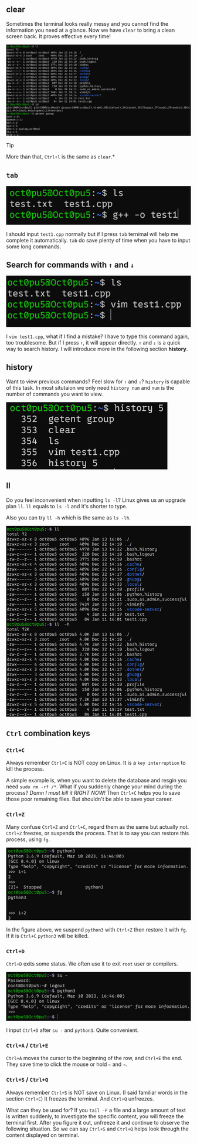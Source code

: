 ## clear
Sometimes the terminal looks really messy and you cannot find the information you need at a glance. Now we have `clear` to bring a clean screen back. It proves effective every time!

![](/assets/Linux/8%20Tricks%20for%20a%20real%20Linuxer/1.png)

>[!TIP] 
>More than that, `Ctrl+l` is the same as `clear`.*

##  `tab`
![](/assets/Linux/8%20Tricks%20for%20a%20real%20Linuxer/2.png)

I should input `test1.cpp` normally but if I press `tab` ternimal will help me complete it automatically. `tab` do save plenty of time when you have to input some long commands.

## Search for commands with `↑` and `↓`
![](/assets/Linux/8%20Tricks%20for%20a%20real%20Linuxer/3.png)

I `vim test1.cpp`, what if I find a mistake? I have to type this command again, too troublesome. But if I press `↑`, it will appear directly. `↑` and `↓` is a quick way to search history. I will introduce more in the following section **history**.

## history
Want to view previous commands? Feel slow for `↑` and `↓`? `history` is capable of this task. In most situtaion we only need `history num` and `num` is the number of commands you want to view.

![](/assets/Linux/8%20Tricks%20for%20a%20real%20Linuxer/4.png)

## ll
Do you feel inconvenient when inputting  `ls -l`?  Linux gives us an upgrade plan `ll`. `ll` equals to `ls -l` and it's shorter to type.

Also you can try `ll -h` which is the same as `ls -lh`.

![](/assets/Linux/8%20Tricks%20for%20a%20real%20Linuxer/5.png)

## `Ctrl` combination keys
### `Ctrl+C`
Always remember `Ctrl+C` is NOT copy on Linux. It is a `key interruption` to kill the process. 

A simple example is, when you want to delete the database and resgin you need `sudo rm -rf /*`. What if you suddenly change your mind during the process? *Damn I must kill it RIGHT NOW!* Then `Ctrl+C` helps you to save those poor remaining files. But shouldn't be able to save your career.

### `Ctrl+Z`
Many confuse `Ctrl+Z` and `Ctrl+C`, regard them as the same but actually not. `Ctrl+Z` freezes, or suspends the process. That is to say you can restore this process, using `fg`.

![](/assets/Linux/8%20Tricks%20for%20a%20real%20Linuxer/6.png)

In the figure above, we suspend  `python3` with `Ctrl+Z` then restore it with `fg`. If it is `Ctrl+C` `python3` will be killed.


### `Ctrl+D`
`Ctrl+D` exits some status. We often use it to exit `root` user or compilers.

![](/assets/Linux/8%20Tricks%20for%20a%20real%20Linuxer/7.png)

I input `Ctrl+D` after `su -` and `python3`. Quite convenient.

### `Ctrl+A` / `Ctrl+E`
`Ctrl+A` moves the cursor to the beginning of the row, and  `Ctrl+E` the end. They save time to click the mouse or hold `←` and `→`.

### `Ctrl+S` /  `Ctrl+Q`
Always remember `Ctrl+S` is NOT save on Linux. (I said familiar words in the section `Ctrl+C`)  It freezes the terminal. And `Ctrl+Q` unfreezes.

What can they be used for? If you `tail -F` a file and a large amount of text is written suddenly, to investigate the specific content, you will freeze the terminal first. After you figure it out, unfreeze it and continue to observe the following situation. So we can say `Ctrl+S` and  `Ctrl+Q` helps look through the content displayed on terminal.
